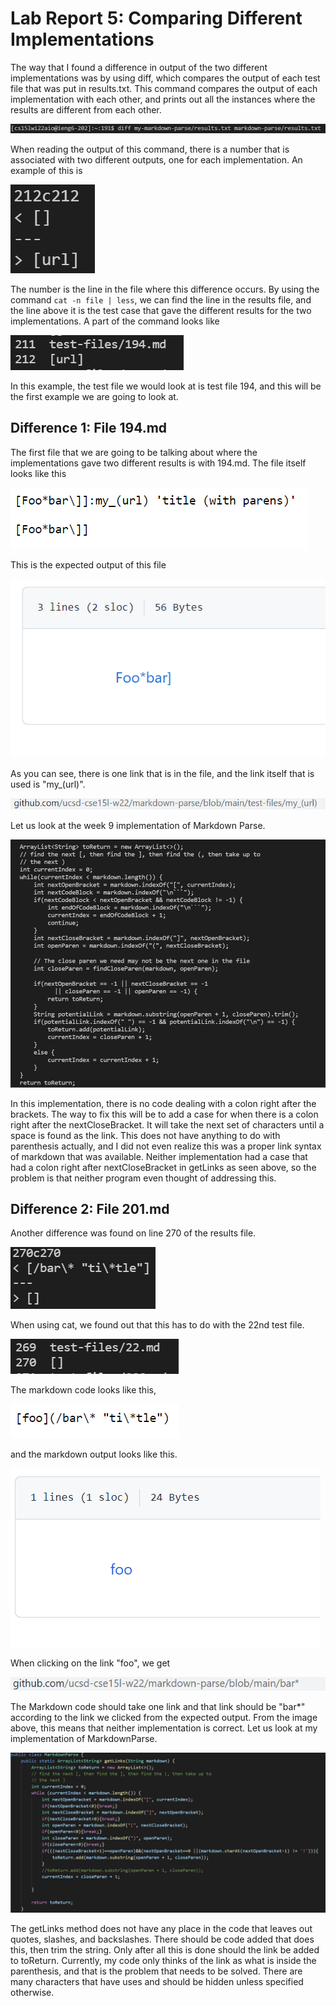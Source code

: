 # Lab Report 5: Comparing Different Implementations

The way that I found a difference in output of the two different implementations was by using diff, which compares the output of each test file that was put in results.txt. This command compares the output of each implementation with each other, and prints out all the instances where the results are different from each other.

![Image](RunningDiffCommand.PNG)

When reading the output of this command, there is a number that is associated with two different outputs, one for each implementation. An example of this is

![Image](212MarkdownOutputs.PNG)

The number is the line in the file where this difference occurs. By using the command `cat -n file | less`, we can find the line in the results file, and the line above it is the test case that gave the different results for the two implementations. A part of the command looks like

![Image](FindingFilename.PNG)

In this example, the test file we would look at is test file 194, and this will be the first example we are going to look at.

## Difference 1: File 194.md

The first file that we are going to be talking about where the implementations gave two different results is with 194.md. The file itself looks like this

![Image](194MarkdownCode.PNG)

This is the expected output of this file

![Image](194MarkdownExpected.PNG)

As you can see, there is one link that is in the file, and the link itself that is used is "my_(url)". 

![Image](194Link.PNG)

Let us look at the week 9 implementation of Markdown Parse.

![Image](Markdown194Testcasefix.PNG)

In this implementation, there is no code dealing with a colon right after the brackets. The way to fix this will be to add a case for when there is a colon right after the nextCloseBracket. It will take the next set of characters until a space is found as the link. This does not have anything to do with parenthesis actually, and I did not even realize this was a proper link syntax of markdown that was available. Neither implementation had a case that had a colon right after nextCloseBracket in getLinks as seen above, so the problem is that neither program even thought of addressing this.

## Difference 2: File 201.md

Another difference was found on line 270 of the results file.

![Image](270LineDiff.PNG)

When using cat, we found out that this has to do with the 22nd test file.

![Image](22FileFound.PNG)

The markdown code looks like this,

![Image](22MarkdownCode.PNG)

and the markdown output looks like this.

![Image](22ExpectedOutput.PNG)

When clicking on the link "foo", we get

![Image](22Link.PNG)

The Markdown code should take one link and that link should be "bar*" according to the link we clicked from the expected output. From the image above, this means that neither implementation is correct. Let us look at my implementation of MarkdownParse.

![Image](MyMarkdownParse.PNG)

The getLinks method does not have any place in the code that leaves out quotes, slashes, and backslashes. There should be code added that does this, then trim the string. Only after all this is done should the link be added to toReturn. Currently, my code only thinks of the link as what is inside the parenthesis, and that is the problem that needs to be solved. There are many characters that have uses and should be hidden unless specified otherwise.